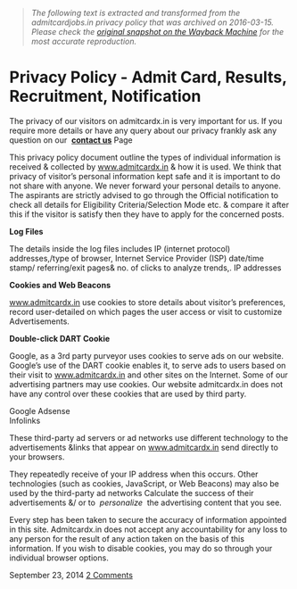> *The following text is extracted and transformed from the admitcardjobs.in privacy policy that was archived on 2016-03-15. Please check the [original snapshot on the Wayback Machine](https://web.archive.org/web/20160315102837id_/http%3A//admitcardx.in/privacy-policy) for the most accurate reproduction.*

# Privacy Policy - Admit Card, Results, Recruitment, Notification

The privacy of our visitors on admitcardx.in is very important for us. If you require more details or have any query about our privacy frankly ask any question on our  **[contact us](http://admitcardx.in/contact-us/)** Page

This privacy policy document outline the types of individual information is received & collected by www.admitcardx.in & how it is used. We think that privacy of visitor’s personal information kept safe and it is important to do not share with anyone. We never forward your personal details to anyone. The aspirants are strictly advised to go through the Official notification to check all details for Eligibility Criteria/Selection Mode etc. & compare it after this if the visitor is satisfy then they have to apply for the concerned posts.

 **Log Files**

The details inside the log files includes IP (internet protocol) addresses,/type of browser, Internet Service Provider (ISP) date/time stamp/ referring/exit pages& no. of clicks to analyze trends,. IP addresses

 **Cookies and Web Beacons**

www.admitcardx.in use cookies to store details about visitor’s preferences, record user-detailed on which pages the user access or visit to customize Advertisements.

 **Double-click DART Cookie**

Google, as a 3rd party purveyor uses cookies to serve ads on our website. Google’s use of the DART cookie enables it, to serve ads to users based on their visit to www.admitcardx.in and other sites on the Internet. Some of our advertising partners may use cookies. Our website admitcardx.in does not have any control over these cookies that are used by third party.

Google Adsense  
Infolinks

These third-party ad servers or ad networks use different technology to the advertisements &links that appear on www.admitcardx.in send directly to your browsers.

They repeatedly receive of your IP address when this occurs. Other technologies (such as cookies, JavaScript, or Web Beacons) may also be used by the third-party ad networks Calculate the success of their advertisements &/ or to  _personalize_  the advertising content that you see.

Every step has been taken to secure the accuracy of information appointed in this site. Admitcardx.in does not accept any accountability for any loss to any person for the result of any action taken on the basis of this information. If you wish to disable cookies, you may do so through your individual browser options.

September 23, 2014 [2 Comments](http://www.admitcardx.in/privacy-policy/#comments)
